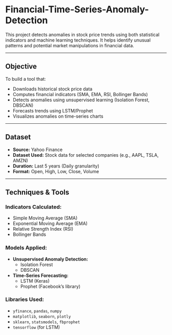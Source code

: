 # Financial-Time-Series-Anomaly-Detection

This project detects anomalies in stock price trends using both statistical indicators and machine learning techniques. It helps identify unusual patterns and potential market manipulations in financial data.

---

## Objective

To build a tool that:
- Downloads historical stock price data
- Computes financial indicators (SMA, EMA, RSI, Bollinger Bands)
- Detects anomalies using unsupervised learning (Isolation Forest, DBSCAN)
- Forecasts trends using LSTM/Prophet
- Visualizes anomalies on time-series charts

---

## Dataset

- **Source:** Yahoo Finance
- **Dataset Used:** Stock data for selected companies (e.g., AAPL, TSLA, AMZN)
- **Duration:** Last 5 years (Daily granularity)
- **Format:** Open, High, Low, Close, Volume

---

##  Techniques & Tools

### Indicators Calculated:
- Simple Moving Average (SMA)
- Exponential Moving Average (EMA)
- Relative Strength Index (RSI)
- Bollinger Bands

### Models Applied:
- **Unsupervised Anomaly Detection:**
  - Isolation Forest
  - DBSCAN
- **Time-Series Forecasting:**
  - LSTM (Keras)
  - Prophet (Facebook’s library)

### Libraries Used:
- `yfinance`, `pandas`, `numpy`
- `matplotlib`, `seaborn`, `plotly`
- `sklearn`, `statsmodels`, `fbprophet`
- `tensorflow` (for LSTM)
